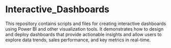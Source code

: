 # Interactive_Dashboards
This repository contains scripts and files for creating interactive dashboards using Power BI and other visualization tools. It demonstrates how to design and deploy dashboards that provide actionable insights and allow users to explore data trends, sales performance, and key metrics in real-time.
